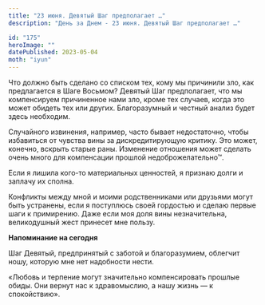```yaml
---
title: "23 июня. Девятый Шаг предполагает …"
description: "День за Днем - 23 июня. Девятый Шаг предполагает …"

id: "175"
heroImage: ""
datePublished: 2023-05-04
moth: "iyun"
---
```


Что должно быть сделано со списком тех, кому мы причинили зло, как
предлагается в Шаге Восьмом? Девятый Шаг предполагает, что мы компенсируем
причиненное нами зло, кроме тех случаев, когда это может обидеть тех или
других. Благоразумный и честный анализ будет здесь необходим.

Случайного извинения, например, часто бывает недостаточно, чтобы избавиться от
чувства вины за дискредитирующую критику. Это может, конечно, вскрыть старые
раны. Изменение отношения может сделать очень много для компенсации прошлой
недоброжелательно™.

Если я лишила кого-то материальных ценностей, я признаю долги и заплачу их
сполна.

Конфликты между мной и моими родственниками или друзьями могут быть устранены,
если я поступлюсь своей гордостью и сделаю первые шаги к примирению. Даже если
моя доля вины незначительна, великодушный жест принесет мне пользу.

**Напоминание на сегодня**

Шаг Девятый, предпринятый с заботой и благоразумием, облегчит ношу, которую
мне нет надобности нести.

«Любовь и терпение могут значительно компенсировать прошлые обиды. Они вернут
нас к здравомыслию, а нашу жизнь — к спокойствию».
